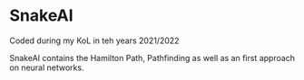 # SnakeAI

Coded during my KoL in teh years 2021/2022

SnakeAI contains the Hamilton Path, Pathfinding as well as an first approach on neural networks.
